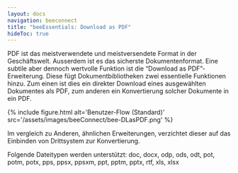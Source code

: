 ```yaml
---
layout: docs
navigation: beeconnect
title: "beeEssentials: Download as PDF"
hideToc: true
---
```

PDF ist das meistverwendete und meistversendete Format in der Geschäftswelt. Ausserdem ist es das sicherste Dokumentenformat.
Eine subtile aber dennoch wertvolle Funktion ist die “Download as PDF”-Erweiterung. Diese fügt Dokumentbibliotheken zwei essentielle Funktionen hinzu. Zum einen ist dies ein direkter Download eines ausgewählten Dokumentes als PDF, zum anderen ein Konvertierung solcher Dokumente in ein PDF.

{% include figure.html alt='Benutzer-Flow (Standard)' src='/assets/images/beeConnect/bee-DLasPDF.png' %}

Im vergleich zu Anderen, ähnlichen Erweiterungen, verzichtet dieser auf das Einbinden von Drittsystem zur Konvertierung.

Folgende Dateitypen werden unterstützt: doc, docx, odp, ods, odt, pot, potm, potx, pps, ppsx, ppsxm, ppt, pptm, pptx, rtf, xls, xlsx